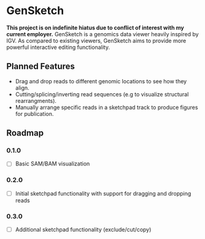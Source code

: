 # GenSketch

**This project is on indefinite hiatus due to conflict of interest with my current employer.** GenSketch is a
genomics data viewer heavily inspired by IGV. As compared to existing viewers, GenSketch aims to
provide more powerful interactive editing functionality.

## Planned Features

- Drag and drop reads to different genomic locations to see how they align.
- Cutting/splicing/inverting read sequences (e.g to visualize structural rearrangments).
- Manually arrange specific reads in a sketchpad track to produce figures for publication.

## Roadmap
### 0.1.0

- [ ] Basic SAM/BAM visualization

### 0.2.0

- [ ] Initial sketchpad functionality with support for dragging and dropping reads

### 0.3.0

- [ ] Additional sketchpad functionality (exclude/cut/copy)
